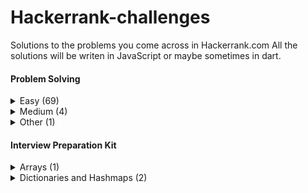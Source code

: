 # Hackerrank-challenges

Solutions to the problems you come across in Hackerrank.com
All the solutions will be writen in JavaScript or maybe sometimes in dart.

#### Problem Solving
<details>
  <summary>Easy (69)</summary>
  
- [Simple Array Sum](https://github.com/theiskaa/hackerrank-challanges/blob/main/easy/simple_array_sum.js) - [View problem in HackerRank ](https://www.hackerrank.com/challenges/simple-array-sum/problem)
- [Compare The Triplets](https://github.com/theiskaa/hackerrank-challanges/blob/main/easy/compare_the_triplets.js) - [View problem in HackerRank ](https://www.hackerrank.com/challenges/compare-the-triplets/problem)
- [A Very Big Sum](https://github.com/theiskaa/hackerrank-challanges/blob/main/easy/a_very_big_sum.js) - [View problem in HackerRank](https://www.hackerrank.com/challenges/a-very-big-sum/problem)
- [Diagonal Difference](https://github.com/theiskaa/hackerrank-challanges/blob/main/easy/diagonal_difference.js) - [View problem in HackerRank](https://www.hackerrank.com/challenges/diagonal-difference/problem)
- [Plus Minus](https://github.com/theiskaa/hackerrank-challanges/blob/main/easy/plus_minus.js) - [View problem in HackerRank](https://www.hackerrank.com/challenges/plus-minus/problem)
- [Staircase](https://github.com/theiskaa/hackerrank-challanges/blob/main/easy/staircase.js) - [View problem in HackerRank](https://www.hackerrank.com/challenges/staircase/problem)
- [Mini Max Sum](https://github.com/theiskaa/hackerrank-challanges/blob/main/easy/mini_max_sum.js) - [View problem in HackerRank](https://www.hackerrank.com/challenges/mini-max-sum/problem)
- [Birthday Cake Candles](https://github.com/theiskaa/hackerrank-challanges/blob/main/easy/birthday_cake_candles.js) - [View problem in HackerRank](https://www.hackerrank.com/challenges/birthday-cake-candles/problem)
- [Time Conversion](https://github.com/theiskaa/hackerrank-challanges/blob/main/easy/time_conversion.js) - [View problem in HackerRank](https://www.hackerrank.com/challenges/time-conversion/problem)
- [Grading Students](https://github.com/theiskaa/hackerrank-challanges/blob/main/easy/grading_students.js) - [View problem in HackerRank](https://www.hackerrank.com/challenges/grading/problem)
- [Apple and Orange](https://github.com/theiskaa/hackerrank-challanges/blob/main/easy/apple_orange.js) - [View problem in HackerRank](https://www.hackerrank.com/challenges/apple-and-orange/problem)
- [Number Line Jumps](https://github.com/theiskaa/hackerrank-challanges/blob/main/easy/number_line_jumps.js) - [View problem in HackerRank](https://www.hackerrank.com/challenges/kangaroo/problem)
- [Breaking the Records](https://github.com/theiskaa/hackerrank-challanges/blob/main/easy/breaking_records.js) - [View problem in HackerRank](https://www.hackerrank.com/challenges/breaking-best-and-worst-records/problem)
- [Divisible Sum Pairs](https://github.com/theiskaa/hackerrank-challanges/blob/main/easy/divisible_sum_pairs.js) - [View problem in HackerRank](https://www.hackerrank.com/challenges/divisible-sum-pairs/problem)
- [Day of the Programmer](https://github.com/theiskaa/hackerrank-challanges/blob/main/easy/day_of_the_programmer.js) - [View problem in HackerRank](https://www.hackerrank.com/challenges/day-of-the-programmer/problem)
- [Bill Division](https://github.com/theiskaa/hackerrank-challanges/blob/main/easy/bon_appetit.js) - [View problem in HackerRank](https://www.hackerrank.com/challenges/bon-appetit/problem)
- [Counting Valleys](https://github.com/theiskaa/hackerrank-challanges/blob/main/easy/counting_valleys.js) - [View problem in HackerRank](https://www.hackerrank.com/challenges/counting-valleys/problem)
- [Electronics Shop](https://github.com/theiskaa/hackerrank-challanges/blob/main/easy/electronic_shop.js) - [View problem in HackerRank](https://www.hackerrank.com/challenges/electronics-shop/problem)
- [Cats and a Mouse](https://github.com/theiskaa/hackerrank-challanges/blob/main/easy/cat_and_mouse.js) - [View problem in HackerRank](https://www.hackerrank.com/challenges/cats-and-a-mouse/problem)
- [The Hurdle Race](https://github.com/theiskaa/hackerrank-challanges/blob/main/easy/hurdle_race.js) - [View problem in HackerRank](https://www.hackerrank.com/challenges/the-hurdle-race/problem)
- [Utopian Tree](https://github.com/theiskaa/hackerrank-challanges/blob/main/easy/utopian_tree.js) - [View problem in HackerRank](https://www.hackerrank.com/challenges/utopian-tree/problem)
- [Angry Professor](https://github.com/theiskaa/hackerrank-challanges/blob/main/easy/angry_professor.js) - [View problem in HackerRank](https://www.hackerrank.com/challenges/angry-professor/problem) 
- [Subarray Division](https://github.com/theiskaa/hackerrank-challanges/blob/main/easy/subarray_division.js) - [View problem in HackerRank](https://www.hackerrank.com/challenges/the-birthday-bar/problem)
- [Drawing Book](https://github.com/theiskaa/hackerrank-challanges/blob/main/easy/drawing_book.js) - [View problem in HackerRank](https://www.hackerrank.com/challenges/drawing-book/problem)
- [Picking Numbers](https://github.com/theiskaa/hackerrank-challanges/blob/main/easy/picking_numbers.js) - [View problem in HackerRank](https://www.hackerrank.com/challenges/picking-numbers)
- [Sales by Match](https://github.com/theiskaa/hackerrank-challanges/blob/main/easy/sales_by_match.js) - [View problem in HackerRank](https://www.hackerrank.com/challenges/sock-merchant/problem)
- [Beautiful Days at the Movies](https://github.com/theiskaa/hackerrank-challanges/blob/main/easy/beautiful_days_at_the_movies.js) - [View problem in HackerRank](https://www.hackerrank.com/challenges/beautiful-days-at-the-movies/problem)
- [Viral Advertising](https://github.com/theiskaa/hackerrank-challanges/blob/main/easy/viral_advertising.js) - [View problem in HackerRank](https://www.hackerrank.com/challenges/strange-advertising/problem)
- [Circular Array Rotation](https://github.com/theiskaa/hackerrank-challanges/blob/main/easy/circular_array_rotation.js) - [View problem in HackerRank](https://www.hackerrank.com/challenges/circular-array-rotation/problem)
- [Save the Prisoner!](https://github.com/theiskaa/hackerrank-challanges/blob/main/easy/save_the_prisoner.js) - [View problem in HackerRank](https://www.hackerrank.com/challenges/save-the-prisoner/problem)
- [Designer PDF Viewer](https://github.com/theiskaa/hackerrank-challanges/blob/main/easy/designer_pdf_viewer.js) - [View problem in HackerRank](https://www.hackerrank.com/challenges/designer-pdf-viewer/problem)
- [Sequence Equation](https://github.com/theiskaa/hackerrank-challanges/blob/main/easy/sequence_equation.js) - [View problem in HackerRank](https://www.hackerrank.com/challenges/permutation-equation/problem)
- [Jumping on the Clouds: Revisited](https://github.com/theiskaa/hackerrank-challanges/blob/main/easy/jumping_on_clouds.js) - [View problem in HackerRank](https://www.hackerrank.com/challenges/jumping-on-the-clouds-revisited/problem)
- [Find Digits](https://github.com/theiskaa/hackerrank-challanges/blob/main/easy/find_digits.js) - [View problem in HackerRank](https://www.hackerrank.com/challenges/find-digits/problem)
- [Cut the sticks](https://github.com/theiskaa/hackerrank-challanges/blob/main/easy/cut_the_sticks.js) - [View problem in HackerRank](https://www.hackerrank.com/challenges/cut-the-sticks/problem)
- [Repeated String](https://github.com/theiskaa/hackerrank-challanges/blob/main/easy/repeated_strings.js) - [View problem in HackerRank](https://www.hackerrank.com/challenges/repeated-string/problem)
- [Equalize the Array](https://github.com/theiskaa/hackerrank-challanges/blob/main/easy/equalize_the_array.js) - [View problem in HackerRank](https://www.hackerrank.com/challenges/equality-in-a-array/problem)
- [Jumping on the Clouds](https://github.com/theiskaa/hackerrank-challanges/blob/main/easy/jumping_on_clouds.js) - [View problem in HackerRank](https://www.hackerrank.com/challenges/jumping-on-the-clouds/problem)
- [Minimum Distances](https://github.com/theiskaa/hackerrank-challanges/blob/main/easy/min_distances.js) - [View problem in HackerRank](https://www.hackerrank.com/challenges/minimum-distances/problem)
- [Sherlock and Squares](https://github.com/theiskaa/hackerrank-challanges/blob/main/easy/sherlock_and_squares.js) - [View problem in HackerRank](https://www.hackerrank.com/challenges/sherlock-and-squares/problem)
- [Taum and B'day](https://github.com/theiskaa/hackerrank-challanges/blob/main/easy/taum_b_day.js) - [View problem in HackerRank](https://www.hackerrank.com/challenges/taum-and-bday/problem)
- [Service Lane](https://github.com/theiskaa/hackerrank-challanges/blob/main/easy/service_lane.js) - [View problem in HackerRank](https://www.hackerrank.com/challenges/service-lane/problem)
- [Chocolate Feast](https://github.com/theiskaa/hackerrank-challanges/blob/main/easy/chocolate_feast.js) - [View problem in HackerRank](https://www.hackerrank.com/challenges/chocolate-feast/problem)
- [Camel Case](https://github.com/theiskaa/hackerrank-challanges/blob/main/easy/camel_case.js) - [View problem in HackerRank](https://www.hackerrank.com/challenges/camelcase/problem)
- [Halloween Sale](https://github.com/theiskaa/hackerrank-challanges/blob/main/easy/halloween_sale.js) - [View problem in HackerRank](https://www.hackerrank.com/challenges/halloween-sale/problem)
- [HackerRank in a String!](https://github.com/theiskaa/hackerrank-challanges/blob/main/easy/hackerrank_in_string.js) - [View problem in HackerRank](https://www.hackerrank.com/challenges/hackerrank-in-a-string/problem)
- [Beautiful Binary String](https://github.com/theiskaa/hackerrank-challanges/blob/main/easy/binary_string.js) - [View problem in HackerRank](https://www.hackerrank.com/challenges/beautiful-binary-string/problem)
- [Mars Exploration](https://github.com/theiskaa/hackerrank-challanges/blob/main/easy/mars_exploration.js) - [View problem in HackerRank](https://www.hackerrank.com/challenges/mars-exploration/problem)
- [Gemstones](https://github.com/theiskaa/hackerrank-challanges/blob/main/easy/gemstones.js) - [View problem in HackerRank](https://www.hackerrank.com/challenges/gem-stones/problem)
- [Pangrams](https://github.com/theiskaa/hackerrank-challanges/blob/main/easy/pangrams.js) - [View problem in HackerRank](https://www.hackerrank.com/challenges/pangrams/problem)
- [Funny String](https://github.com/theiskaa/hackerrank-challanges/blob/main/easy/funny_string.js) - [View problem in HackerRank](https://www.hackerrank.com/challenges/funny-string/problem)
- [Arrays: Left Rotation](https://github.com/theiskaa/hackerrank-challanges/blob/main/interview/arrays/left_rotation.js) - [View problem in HackerRank](https://www.hackerrank.com/challenges/ctci-array-left-rotation/problem)
- [Two Strings](https://github.com/theiskaa/hackerrank-challanges/blob/main/interview/dictionaries-and-hashmaps/two_strings.js) - [View problem in HackerRank](https://www.hackerrank.com/challenges/two-strings/problem)
- [Hash Tables: Ransom Note](https://github.com/theiskaa/hackerrank-challanges/blob/main/interview/dictionaries-and-hashmaps/ransom_note.js) - [View problem in HackerRank](https://www.hackerrank.com/challenges/ctci-ransom-note/problem)
- [Cavity Map](https://github.com/theiskaa/hackerrank-challanges/blob/main/easy/cavity_map.js) - [View problem in HackerRank](https://www.hackerrank.com/challenges/cavity-map/problem)
- [Minimum Swaps 2](https://github.com/theiskaa/hackerrank-challanges/blob/main/easy/minimum_swaps_2.js) - [View problem in HackerRank](https://www.hackerrank.com/challenges/minimum-swaps-2/problem)
- [Alternating Characters](https://github.com/theiskaa/hackerrank-challanges/blob/main/easy/alternating_characters.js) - [View problem in HackerRank](https://www.hackerrank.com/challenges/alternating-characters/problem)
- [Strong Password](https://github.com/theiskaa/hackerrank-challanges/blob/main/easy/strong_password.js) - [View problem in HackerRank](https://www.hackerrank.com/challenges/strong-password/problem)
- [Ice Cream Parlor](https://github.com/theiskaa/hackerrank-challanges/blob/main/easy/ice_cream_parlor.js) - [View problem in HackerRank](https://www.hackerrank.com/challenges/icecream-parlor/problem)
- [Missing Numbers](https://github.com/theiskaa/hackerrank-challanges/blob/main/easy/missing_numbers.js) - [View problem in HackerRank](https://www.hackerrank.com/challenges/missing-numbers/problem)
- [Manasa and Stones](https://github.com/theiskaa/hackerrank-challanges/blob/main/easy/manasa_and_stones.js) - [View problem in HackerRank](https://www.hackerrank.com/challenges/manasa-and-stones/problem)
- [Counting Sort 1](https://github.com/theiskaa/hackerrank-challanges/blob/main/easy/counting_sort_1.js) - [View problem in HackerRank](https://www.hackerrank.com/challenges/countingsort1/problem)
- [Lisa's Workbook](https://github.com/theiskaa/hackerrank-challanges/blob/main/easy/lisas_workbook.js) - [View problem in HackerRank](https://www.hackerrank.com/challenges/lisa-workbook/problem)
- [Lonely Integer](https://github.com/theiskaa/hackerrank-challanges/blob/main/easy/lonely_integer.js) - [View problem in HackerRank](https://www.hackerrank.com/challenges/lonely-integer/problem)
- [Flipping bits](https://github.com/theiskaa/hackerrank-challanges/blob/main/easy/flipping_bits.js) - [View problem in HackerRank](https://www.hackerrank.com/challenges/flipping-bits/problem)
- [Marc's Cakewalk](https://github.com/theiskaa/hackerrank-challanges/blob/main/easy/marcs_cakewalk.js) - [View problem in HackerRank](https://www.hackerrank.com/challenges/marcs-cakewalk/problem)
- [Luck Balance](https://github.com/theiskaa/hackerrank-challanges/blob/main/easy/luck_balance.js) - [View problem in HackerRank](https://www.hackerrank.com/challenges/luck-balance/problem)
- [String Construction](https://github.com/theiskaa/hackerrank-challanges/blob/main/easy/string_construction.js) - [View problem in HackerRank](https://www.hackerrank.com/challenges/string-construction/problem)

</details>

<details>
  <summary>Medium (4)</summary>

- [Forming a Magic Square](https://github.com/theiskaa/hackerrank-challanges/blob/main/medium/forming_magic_square.js) - [View problem in HackerRank](https://www.hackerrank.com/challenges/magic-square-forming/problem)
- [Climbing the Leaderboard](https://github.com/theiskaa/hackerrank-challanges/blob/main/medium/climbing_the_leaderboard.js) - [View problem in HackerRank](https://www.hackerrank.com/challenges/climbing-the-leaderboard/problem)
- [Extra Long Factorials](https://github.com/theiskaa/hackerrank-challanges/blob/main/medium/extra_long_factorials.js) - [View problem in HackerRank](https://www.hackerrank.com/challenges/extra-long-factorials/problem)
- [Encryption](https://github.com/theiskaa/hackerrank-challanges/blob/main/medium/encryption.js) - [View problem in HackerRank](https://www.hackerrank.com/challenges/encryption/problem)
</details>

<details>
  <summary>Other (1)</summary>

- [First non repeating character](https://github.com/theiskaa/hackerrank-challanges/blob/main/challenges/first_non_repeating_char.js)

</details>

#### Interview Preparation Kit 
<details>
  <summary>Arrays (1)</summary>

- [Arrays: Left Rotation](https://github.com/theiskaa/hackerrank-challanges/blob/main/interview/arrays/left_rotation.js) - [View problem in HackerRank](https://www.hackerrank.com/challenges/ctci-array-left-rotation/problem)

</details>

<details>
  <summary>Dictionaries and Hashmaps (2)</summary>

- [Two Strings](https://github.com/theiskaa/hackerrank-challanges/blob/main/interview/dictionaries-and-hashmaps/two_strings.js) - [View problem in HackerRank](https://www.hackerrank.com/challenges/two-strings/problem)
- [Hash Tables: Ransom Note](https://github.com/theiskaa/hackerrank-challanges/blob/main/interview/dictionaries-and-hashmaps/ransom_note.js) - [View problem in HackerRank](https://www.hackerrank.com/challenges/ctci-ransom-note/problem)

</details>

<!--
- []() - [View problem in HackerRank]()
-->
